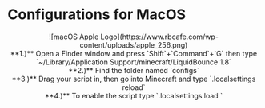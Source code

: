# Configurations for MacOS
<center>
![macOS Apple Logo](https://www.rbcafe.com/wp-content/uploads/apple_256.png)<br>
**1.)** Open a Finder window and press `Shift`+`Command`+`G` then type `~/Library/Application Support/minecraft/LiquidBounce 1.8`<br>
**2.)** Find the folder named `configs`<br>
**3.)** Drag your script in, then go into Minecraft and type `.localsettings reload`<br>
**4.)** To enable the script type `.localsettings load <Config Name>`<br>
</center>
